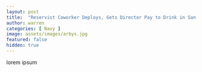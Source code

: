 ```yaml
---
layout: post
title:  "Reservist Coworker Deploys, Gets Director Pay to Drink in San Diego"
author: warren
categories: [ Navy ]
image: assets/images/arbys.jpg
featured: false
hidden: true
---
```

lorem ipsum